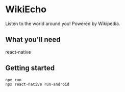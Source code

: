 # WikiEcho 
Listen to the world around you! Powered by Wikipedia.

## What you'll need
react-native 

## Getting started 
```
npm run
npx react-native run-android
```